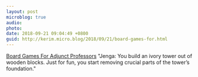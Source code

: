 ```yaml
---
layout: post
microblog: true
audio: 
photo: 
date: 2018-09-21 09:04:49 +0800
guid: http://kerim.micro.blog/2018/09/21/board-games-for.html
---
```

[Board Games For Adjunct Professors](https://www.mcsweeneys.net/articles/board-games-for-adjunct-professors) "Jenga: You build an ivory tower out of wooden blocks. Just for fun, you start removing crucial parts of the tower’s foundation."
